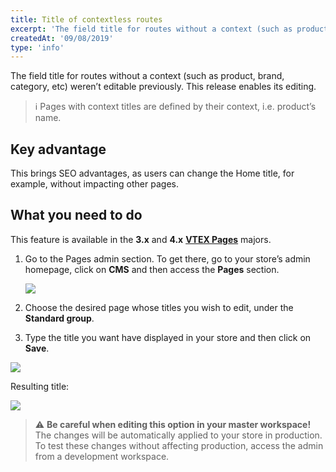 ```yaml
---
title: Title of contextless routes
excerpt: 'The field title for routes without a context (such as product, brand, category, etc) weren’t editable previously. This release enables its editing.'
createdAt: '09/08/2019'
type: 'info'
---
```

The field title for routes without a context (such as product, brand, category, etc) weren’t editable previously. This release enables its editing.

> ℹ️ Pages with context titles are defined by their context, i.e. product’s name.

## Key advantage

This brings SEO advantages, as users can change the Home title, for example, without impacting other pages.

## What you need to do

This feature is available in the **3.x** and **4.x** [**VTEX Pages**](https://github.com/vtex-apps/admin-pages) majors.

1. Go to the Pages admin section. To get there, go to your store’s admin homepage, click on **CMS** and then access the **Pages** section.

   ![](https://user-images.githubusercontent.com/12139385/62791754-3221f580-baa4-11e9-91ef-7254c201c290.png)

2. Choose the desired page whose titles you wish to edit, under the **Standard group**.
3. Type the title you want have displayed in your store and then click on **Save**.

![](https://user-images.githubusercontent.com/12139385/62793723-9fd02080-baa8-11e9-9c44-b1126388dab8.png)

Resulting title:

![](https://user-images.githubusercontent.com/12139385/62793775-c9894780-baa8-11e9-885d-78f55fb12b9a.png)

> ⚠️ **Be careful when editing this option in your master workspace!** The changes will be automatically applied to your store in production. To test these changes without affecting production, access the admin from a development workspace.
